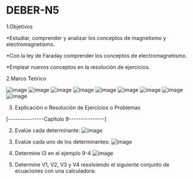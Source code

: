 # DEBER-N5

1.Objetivos 

*Estudiar, comprender y analizar los conceptos de magnetismo y electromagnetismo.

*Con la ley de Faraday comprender los conceptos de electromagnetismo.

*Emplear nuevos conceptos en la resolución de ejercicios.

2.Marco Teórico

![image](https://user-images.githubusercontent.com/104913700/208817216-e0359be3-cf52-411c-a282-9cb3aeaf97c3.png)
![image](https://user-images.githubusercontent.com/104913700/208817234-8a88e0f0-e736-45db-8d3f-5a9c7c0334de.png)
![image](https://user-images.githubusercontent.com/104913700/208817260-fa2eb823-a92c-4f65-9f5a-8c040090bcd5.png)
![image](https://user-images.githubusercontent.com/104913700/208817275-6d817241-42b4-4146-a5f2-b45e1769f9ee.png)
![image](https://user-images.githubusercontent.com/104913700/208817306-c2c420a5-48f2-4d54-8ea4-420bb404a1a5.png)
![image](https://user-images.githubusercontent.com/104913700/208817316-93eb26ca-3bad-47dc-af76-4e1d12155b79.png)
![image](https://user-images.githubusercontent.com/104913700/208817363-8335c0fe-40df-4bab-8e2f-8d7343c7a994.png)
![image](https://user-images.githubusercontent.com/104913700/208817380-55e83216-7726-41af-9bcd-7e737b02af58.png)
![image](https://user-images.githubusercontent.com/104913700/208817402-ad51ef86-b8a3-44be-a217-7b989404244f.png)

3. Explicación o Resolución de Ejercicios o Problemas 

[---------------Capítulo 9---------------]

2. Evalúe cada determinante:
![image](https://user-images.githubusercontent.com/104913700/208821321-a45f0731-d8c8-4229-be3a-722f2d10a6b3.png)

4. Evalúe cada uno de los determinantes:
![image](https://user-images.githubusercontent.com/104913700/208821373-d3fbc621-ad2b-44b2-a7a7-15f3b79747bb.png)

6. Determine I3 en el ejemplo 9-4
![image](https://user-images.githubusercontent.com/104913700/208821423-80dee49d-1c51-47a8-b5b6-18942842dc3e.png)
8. Determine V1, V2, V3 y V4 resolviendo el siguiente conjunto de ecuaciones con una calculadora:

